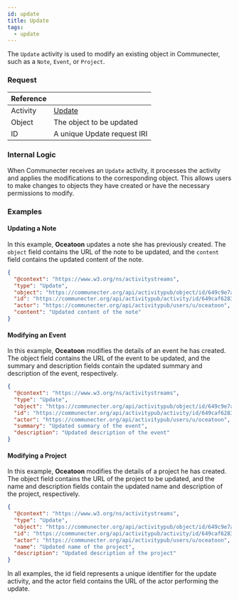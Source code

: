 ```yaml
---
id: update
title: Update
tags:
  - update
---
```


The `Update` activity is used to modify an existing object in Communecter, such as a `Note`, `Event`, or `Project`.

### Request

| Reference |                                                                   |
| --------- | ----------------------------------------------------------------- |
| Activity  | [Update](https://www.w3.org/TR/activitypub/#update-activity-inbox) |
| Object    | The object to be updated                                           |
| ID        | A unique Update request IRI                                        |

### Internal Logic

When Communecter receives an `Update` activity, it processes the activity and applies the modifications to the corresponding object. This allows users to make changes to objects they have created or have the necessary permissions to modify.

### Examples

#### Updating a Note

In this example, **Oceatoon** updates a note she has previously created. The `object` field contains the URL of the note to be updated, and the `content` field contains the updated content of the note.

```json
{
  "@context": "https://www.w3.org/ns/activitystreams",
  "type": "Update",
  "object": "https://communecter.org/api/activitypub/object/id/649c9e7ae4135",
  "id": "https://communecter.org/api/activitypub/activity/id/649caf628366d",
  "actor": "https://communecter.org/api/activitypub/users/u/oceatoon",
  "content": "Updated content of the note"
}
```

####  Modifying an Event
In this example, **Oceatoon** modifies the details of an event he has created. The object field contains the URL of the event to be updated, and the summary and description fields contain the updated summary and description of the event, respectively.

```json
{
  "@context": "https://www.w3.org/ns/activitystreams",
  "type": "Update",
  "object": "https://communecter.org/api/activitypub/object/id/649c9e7ae4135",
  "id": "https://communecter.org/api/activitypub/activity/id/649caf628366d",
  "actor": "https://communecter.org/api/activitypub/users/u/oceatoon",
  "summary": "Updated summary of the event",
  "description": "Updated description of the event"
}
```

####  Modifying a Project
In this example, **Oceatoon**  modifies the details of a project he has created. The object field contains the URL of the project to be updated, and the name and description fields contain the updated name and description of the project, respectively.

```json
{
  "@context": "https://www.w3.org/ns/activitystreams",
  "type": "Update",
  "object": "https://communecter.org/api/activitypub/object/id/649c9e7ae4135",
  "id": "https://communecter.org/api/activitypub/activity/id/649caf628366d",
  "actor": "https://communecter.org/api/activitypub/users/u/oceatoon",
  "name": "Updated name of the project",
  "description": "Updated description of the project"
}
```

In all examples, the id field represents a unique identifier for the update activity, and the actor field contains the URL of the actor performing the update.